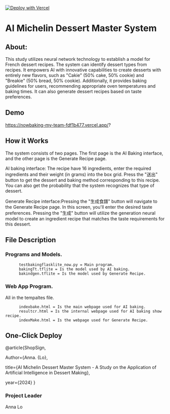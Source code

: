 [![Deploy with Vercel](https://vercel.com/button)](https://vercel.com/new/clone?repository-url=https%3A%2F%2Fgithub.com%2Fvercel%2Fexamples%2Ftree%2Fmain%2Fpython%2Fflask3&demo-title=Flask%203%20%2B%20Vercel&demo-description=Use%20Flask%203%20on%20Vercel%20with%20Serverless%20Functions%20using%20the%20Python%20Runtime.&demo-url=https%3A%2F%2Fflask3-python-template.vercel.app%2F&demo-image=https://assets.vercel.com/image/upload/v1669994156/random/flask.png)

# AI Michelin Dessert Master System 
## About:
This study utilizes neural network technology to establish a model for French dessert recipes. 
The system can identify dessert types from recipes. It empowers AI with innovative capabilities to create desserts with entirely new flavors, such as "Cakie" (50% cake, 50% cookie) and "Breakie" (50% bread, 50% cookie). 
Additionally, it provides baking guidelines for users, recommending appropriate oven temperatures and baking times. 
It can also generate dessert recipes based on taste preferences.

## Demo
https://nowbaking-my-team-fdf1b477.vercel.app/?

## How it Works
The system consists of two pages.
The first page is the AI Baking interface, and the other page is the Generate Recipe page.

AI baking interface: The recipe have 16 ingredients, enter the required ingredients and their weight (in grams) into the box grid.
Press the "送出" button to get the dessert and baking method corresponding to this recipe. You can also get the probability that the system recognizes that type of dessert.

Generate Recipe interface:Pressing the "生成食譜" button will navigate to the Generate Recipe page. In this screen, you'll enter the desired taste preferences. Pressing the "生成" button will utilize the generation neural model to create an ingredient recipe that matches the taste requirements for this dessert.

## File Description

### Programs and Models.

          testbakingflasklite_now.py = Main program.
          bakingTt.tflite = Is the model used by AI baking.
          bakindgen.tflite = Is the model used by Generate Recipe.
     
### Web App Program.

All in the tempaltes file.

          indexbake.html = Is the main webpage used for AI baking.
          resultcr.html = Is the internal webpage used for AI baking show recipe.
          indexMake.html = Is the webpage used for Generate Recipe.
  
## One-Click Deploy

@article{ShopSign,

Author={Anna. {Lo},

title={AI Michelin Dessert Master System - A Study on the Application of Artificial Intelligence in Dessert Making},

year={2024}
}
### Project Leader
Anna Lo
